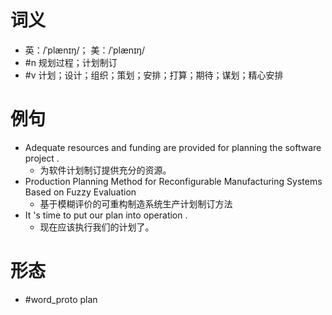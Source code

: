 # 词义
- 英：/ˈplænɪŋ/； 美：/ˈplænɪŋ/
- #n 规划过程；计划制订
- #v 计划；设计；组织；策划；安排；打算；期待；谋划；精心安排
# 例句
- Adequate resources and funding are provided for planning the software project .
	- 为软件计划制订提供充分的资源。
- Production Planning Method for Reconfigurable Manufacturing Systems Based on Fuzzy Evaluation
	- 基于模糊评价的可重构制造系统生产计划制订方法
- It 's time to put our plan into operation .
	- 现在应该执行我们的计划了。
# 形态
- #word_proto plan
